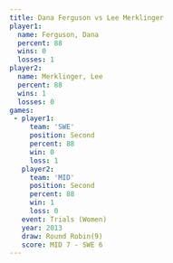 ```yaml
---
title: Dana Ferguson vs Lee Merklinger
player1:               
  name: Ferguson, Dana 
  percent: 88          
  wins: 0              
  losses: 1            
player2:               
  name: Merklinger, Lee
  percent: 88          
  wins: 1              
  losses: 0            
games:
 - player1:          
     team: 'SWE'     
     position: Second
     percent: 88     
     win: 0          
     loss: 1         
   player2:          
     team: 'MID'     
     position: Second
     percent: 88     
     win: 1          
     loss: 0         
   event: Trials (Women)
   year: 2013           
   draw: Round Robin(9) 
   score: MID 7 - SWE 6 
---
```

